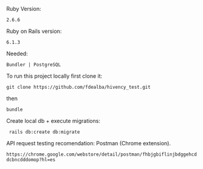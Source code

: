 Ruby Version:

``` 2.6.6 ```

Ruby on Rails version:

``` 6.1.3 ```

Needed:

``` Bundler | PostgreSQL ```

To run this project locally first clone it:

``` git clone https://github.com/fdealba/hivency_test.git ```

then

``` bundle ```

Create local db + execute migrations:

``` rails db:create db:migrate```


API request testing recomendation: Postman (Chrome extension).

``` https://chrome.google.com/webstore/detail/postman/fhbjgbiflinjbdggehcddcbncdddomop?hl=es ```